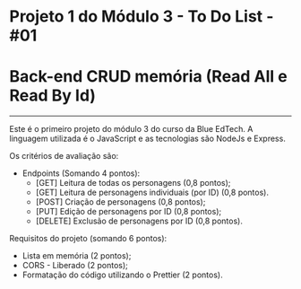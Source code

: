 # Projeto 1 do Módulo 3 - To Do List - #01

# Back-end CRUD memória (Read All e Read By Id)

---

Este é o primeiro projeto do módulo 3 do curso da Blue EdTech.
A linguagem utilizada é o JavaScript e as tecnologias são NodeJs e Express.

Os critérios de avaliação são:

- Endpoints (Somando 4 pontos):
  - [GET] Leitura de todas os personagens (0,8 pontos);
  - [GET] Leitura de personagens individuais (por ID) (0,8 pontos).
  - [POST] Criação de personagens (0,8 pontos);
  - [PUT] Edição de personagens por ID (0,8 pontos);
  - [DELETE] Exclusão de personagens por ID (0,8 pontos).

Requisitos do projeto (somando 6 pontos):

- Lista em memória (2 pontos);
- CORS - Liberado (2 pontos);
- Formatação do código utilizando o Prettier (2 pontos).
